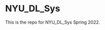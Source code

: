 <!--
 * @Created by: Xiang Pan
 * @Date: 2022-04-23 01:30:13
 * @LastEditors: Xiang Pan
 * @LastEditTime: 2022-04-23 01:30:23
 * @Email: xiangpan@nyu.edu
 * @FilePath: /NYU_DL_Sys/README.md
 * @Description: 
-->
# NYU_DL_Sys
This is the repo for NYU_DL_Sys Spring 2022.

